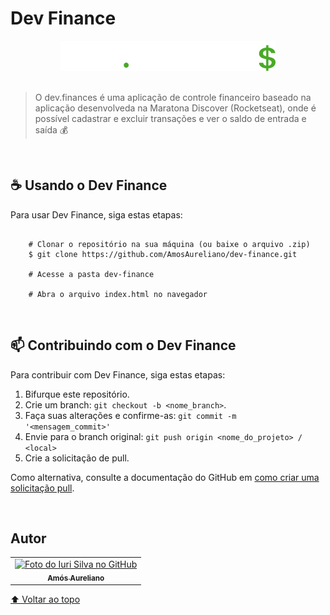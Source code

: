 # Dev Finance

<div align="center">
    <img src="./assets/logo.svg" alt="exemplo imagem">
</div>
<br>

> O dev.finances é uma aplicação de controle financeiro baseado na aplicação desenvolveda na Maratona Discover (Rocketseat),  onde é possível cadastrar e excluir transações e ver o saldo de entrada e saída 💰

<br>

## ☕ Usando o Dev Finance
Para usar Dev Finance, siga estas etapas:
```

    # Clonar o repositório na sua máquina (ou baixe o arquivo .zip)
    $ git clone https://github.com/AmosAureliano/dev-finance.git
   
    # Acesse a pasta dev-finance
   
    # Abra o arquivo index.html no navegador
```
<br>

## 📫 Contribuindo com o Dev Finance

<!---Se o seu README for longo ou se você tiver algum processo ou etapas específicas que deseja que os contribuidores sigam, considere a criação de um arquivo CONTRIBUTING.md separado--->
Para contribuir com Dev Finance, siga estas etapas:

1. Bifurque este repositório.
2. Crie um branch: `git checkout -b <nome_branch>`.
3. Faça suas alterações e confirme-as: `git commit -m '<mensagem_commit>'`
4. Envie para o branch original: `git push origin <nome_do_projeto> / <local>`
5. Crie a solicitação de pull.

Como alternativa, consulte a documentação do GitHub em [como criar uma solicitação pull](https://help.github.com/en/github/collaborating-with-issues-and-pull-requests/creating-a-pull-request).

<br>

##  Autor

<table>
  <tr>
    <td align="center">
      <a href="#">
        <img src="https://avatars.githubusercontent.com/u/46070110?v=4" width="100px;" alt="Foto do Iuri Silva no GitHub"/><br>
        <sub>
          <b>Amós Aureliano</b>
        </sub>
      </a>
    </td>
  </tr>
</table>



[⬆ Voltar ao topo](#dev-finance)<br>